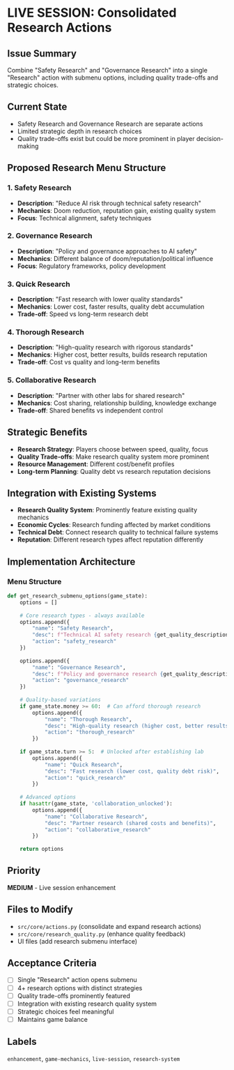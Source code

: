 # LIVE SESSION: Consolidated Research Actions

## Issue Summary
Combine "Safety Research" and "Governance Research" into a single "Research" action with submenu options, including quality trade-offs and strategic choices.

## Current State
- Safety Research and Governance Research are separate actions
- Limited strategic depth in research choices
- Quality trade-offs exist but could be more prominent in player decision-making

## Proposed Research Menu Structure

### 1. Safety Research
- **Description**: "Reduce AI risk through technical safety research"
- **Mechanics**: Doom reduction, reputation gain, existing quality system
- **Focus**: Technical alignment, safety techniques

### 2. Governance Research  
- **Description**: "Policy and governance approaches to AI safety"
- **Mechanics**: Different balance of doom/reputation/political influence
- **Focus**: Regulatory frameworks, policy development

### 3. Quick Research
- **Description**: "Fast research with lower quality standards"
- **Mechanics**: Lower cost, faster results, quality debt accumulation
- **Trade-off**: Speed vs long-term research debt

### 4. Thorough Research
- **Description**: "High-quality research with rigorous standards"  
- **Mechanics**: Higher cost, better results, builds research reputation
- **Trade-off**: Cost vs quality and long-term benefits

### 5. Collaborative Research
- **Description**: "Partner with other labs for shared research"
- **Mechanics**: Cost sharing, relationship building, knowledge exchange
- **Trade-off**: Shared benefits vs independent control

## Strategic Benefits
- **Research Strategy**: Players choose between speed, quality, focus
- **Quality Trade-offs**: Make research quality system more prominent
- **Resource Management**: Different cost/benefit profiles  
- **Long-term Planning**: Quality debt vs research reputation decisions

## Integration with Existing Systems
- **Research Quality System**: Prominently feature existing quality mechanics
- **Economic Cycles**: Research funding affected by market conditions
- **Technical Debt**: Connect research quality to technical failure systems
- **Reputation**: Different research types affect reputation differently

## Implementation Architecture

### Menu Structure
```python
def get_research_submenu_options(game_state):
    options = []
    
    # Core research types - always available
    options.append({
        "name": "Safety Research",
        "desc": f"Technical AI safety research {get_quality_description_suffix(gs)}",
        "action": "safety_research"
    })
    
    options.append({
        "name": "Governance Research", 
        "desc": f"Policy and governance research {get_quality_description_suffix(gs)}",
        "action": "governance_research"
    })
    
    # Quality-based variations
    if game_state.money >= 60:  # Can afford thorough research
        options.append({
            "name": "Thorough Research",
            "desc": "High-quality research (higher cost, better results)",
            "action": "thorough_research"
        })
    
    if game_state.turn >= 5:  # Unlocked after establishing lab
        options.append({
            "name": "Quick Research",
            "desc": "Fast research (lower cost, quality debt risk)", 
            "action": "quick_research"
        })
    
    # Advanced options
    if hasattr(game_state, 'collaboration_unlocked'):
        options.append({
            "name": "Collaborative Research",
            "desc": "Partner research (shared costs and benefits)",
            "action": "collaborative_research"
        })
    
    return options
```

## Priority
**MEDIUM** - Live session enhancement 

## Files to Modify  
- `src/core/actions.py` (consolidate and expand research actions)
- `src/core/research_quality.py` (enhance quality feedback)
- UI files (add research submenu interface)

## Acceptance Criteria
- [ ] Single "Research" action opens submenu
- [ ] 4+ research options with distinct strategies  
- [ ] Quality trade-offs prominently featured
- [ ] Integration with existing research quality system
- [ ] Strategic choices feel meaningful
- [ ] Maintains game balance

## Labels
`enhancement`, `game-mechanics`, `live-session`, `research-system`
